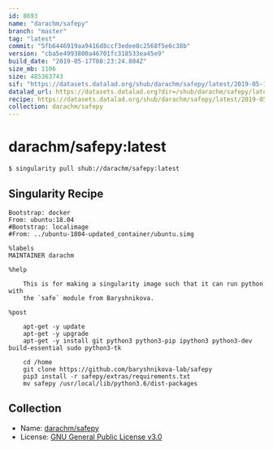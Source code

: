 ```yaml
---
id: 8693
name: "darachm/safepy"
branch: "master"
tag: "latest"
commit: "5fb6446919aa9416d8ccf3edee8c2568f5e6c38b"
version: "cba5e4993800a46701fc318533ea45e9"
build_date: "2019-05-17T08:23:24.804Z"
size_mb: 1106
size: 485363743
sif: "https://datasets.datalad.org/shub/darachm/safepy/latest/2019-05-17-5fb64469-cba5e499/cba5e4993800a46701fc318533ea45e9.simg"
datalad_url: https://datasets.datalad.org?dir=/shub/darachm/safepy/latest/2019-05-17-5fb64469-cba5e499/
recipe: https://datasets.datalad.org/shub/darachm/safepy/latest/2019-05-17-5fb64469-cba5e499/Singularity
collection: darachm/safepy
---
```


# darachm/safepy:latest

```bash
$ singularity pull shub://darachm/safepy:latest
```

## Singularity Recipe

```singularity
Bootstrap: docker
From: ubuntu:18.04
#Bootstrap: localimage
#From: ../ubuntu-1804-updated_container/ubuntu.simg

%labels
MAINTAINER darachm

%help

    This is for making a singularity image such that it can run python with 
    the `safe` module from Baryshnikova.
    
%post

    apt-get -y update
    apt-get -y upgrade
    apt-get -y install git python3 python3-pip ipython3 python3-dev build-essential sudo python3-tk

    cd /home
    git clone https://github.com/baryshnikova-lab/safepy
    pip3 install -r safepy/extras/requirements.txt
    mv safepy /usr/local/lib/python3.6/dist-packages
```

## Collection

 - Name: [darachm/safepy](https://github.com/darachm/safepy)
 - License: [GNU General Public License v3.0](https://api.github.com/licenses/gpl-3.0)

